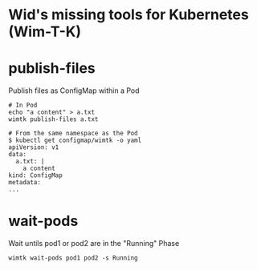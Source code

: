 # Wid's missing tools for Kubernetes (Wim-T-K)

# publish-files

Publish files as ConfigMap within a Pod


```
# In Pod
echo "a content" > a.txt
wimtk publish-files a.txt
```

```
# From the same namespace as the Pod
$ kubectl get configmap/wimtk -o yaml
apiVersion: v1
data:
  a.txt: |
    a content
kind: ConfigMap
metadata:
...

```

# wait-pods

Wait untils pod1 or pod2 are in the "Running" Phase

```
wimtk wait-pods pod1 pod2 -s Running
```


